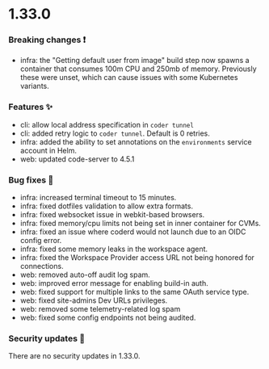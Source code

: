 # 1.33.0

### Breaking changes ❗

- infra: the "Getting default user from image" build step now spawns a container
  that consumes 100m CPU and 250mb of memory. Previously these were unset, which
  can cause issues with some Kubernetes variants.

### Features ✨

- cli: allow local address specification in `coder tunnel`
- cli: added retry logic to `coder tunnel`. Default is 0 retries.
- infra: added the ability to set annotations on the `environments` service
  account in Helm.
- web: updated code-server to 4.5.1

### Bug fixes 🐛

- infra: increased terminal timeout to 15 minutes.
- infra: fixed dotfiles validation to allow extra formats.
- infra: fixed websocket issue in webkit-based browsers.
- infra: fixed memory/cpu limits not being set in inner container for CVMs.
- infra: fixed an issue where coderd would not launch due to an OIDC config
  error.
- infra: fixed some memory leaks in the workspace agent.
- infra: fixed the Workspace Provider access URL not being honored for
  connections.
- web: removed auto-off audit log spam.
- web: improved error message for enabling build-in auth.
- web: fixed support for multiple links to the same OAuth service type.
- web: fixed site-admins Dev URLs privileges.
- web: removed some telemetry-related log spam
- web: fixed some config endpoints not being audited.

### Security updates 🔐

There are no security updates in 1.33.0.
